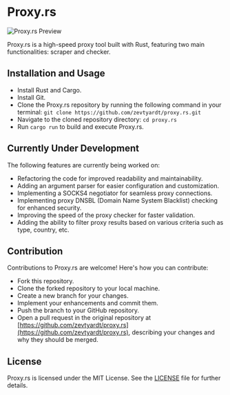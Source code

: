 # Proxy.rs

![Proxy.rs Preview](https://i.ibb.co/4mwh4VH/a.png)

Proxy.rs is a high-speed proxy tool built with Rust, featuring two main functionalities: scraper and checker.

## Installation and Usage

- Install Rust and Cargo.
- Install Git.
- Clone the Proxy.rs repository by running the following command in your terminal:
  `git clone https://github.com/zevtyardt/proxy.rs.git`
- Navigate to the cloned repository directory:
  `cd proxy.rs`
- Run `cargo run` to build and execute Proxy.rs.

## Currently Under Development

The following features are currently being worked on:

- Refactoring the code for improved readability and maintainability.
- Adding an argument parser for easier configuration and customization.
- Implementing a SOCKS4 negotiator for seamless proxy connections.
- Implementing proxy DNSBL (Domain Name System Blacklist) checking for enhanced security.
- Improving the speed of the proxy checker for faster validation.
- Adding the ability to filter proxy results based on various criteria such as type, country, etc.

## Contribution

Contributions to Proxy.rs are welcome! Here's how you can contribute:

- Fork this repository.
- Clone the forked repository to your local machine.
- Create a new branch for your changes.
- Implement your enhancements and commit them.
- Push the branch to your GitHub repository.
- Open a pull request in the original repository at [https://github.com/zevtyardt/proxy.rs](https://github.com/zevtyardt/proxy.rs), describing your changes and why they should be merged.

## License

Proxy.rs is licensed under the MIT License. See the [LICENSE](https://github.com/zevtyardt/proxy.rs/blob/main/LICENSE) file for further details.
